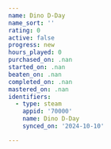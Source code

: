 ```yaml
---
name: Dino D-Day
name_sort: ''
rating: 0
active: false
progress: new
hours_played: 0
purchased_on: .nan
started_on: .nan
beaten_on: .nan
completed_on: .nan
mastered_on: .nan
identifiers:
  - type: steam
    appid: '70000'
    name: Dino D-Day
    synced_on: '2024-10-10'

---
```

